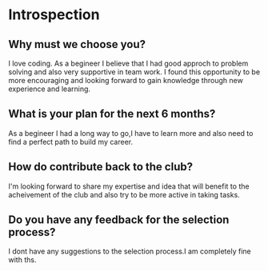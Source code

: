 # Introspection

 ## Why must we choose you?
  I love coding. As a begineer I believe that I had good approch to problem solving and also very supportive in team work. I found this opportunity to be more encouraging and looking forward to gain knowledge through new experience and learning.
  
 ## What is your plan for the next 6 months?
 
  As a begineer I had a long way to go,I have to learn more and also need to find a perfect path to build my career.
  
 ## How do contribute back to the club?
 
 I'm looking forward to share my expertise and idea that will benefit to the acheivement of the club and also try to be more active in taking tasks.
 
## Do you have any feedback for the selection process?
 
  I dont have any suggestions to  the selection process.I am completely fine with ths.
 
 
  
